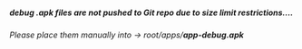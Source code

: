 ##### debug .apk files are not pushed to Git repo due to size limit restrictions....





###### Please place them manually into -> root/apps/***app-debug.apk***







